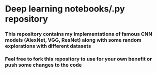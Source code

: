 # Deep learning notebooks/.py repository 

### This repository contains my implementations of famous CNN models (AlexNet, VGG, ResNet) along with some random explorations with different datasets

### Feel free to fork this repository to use for your own benefit or push some changes to the code
